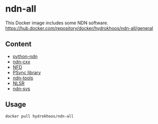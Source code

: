 # ndn-all
This Docker image includes some NDN software.
https://hub.docker.com/repository/docker/hydrokhoos/ndn-all/general

## Content
- [python-ndn](https://github.com/named-data/python-ndn)
- [ndn-cxx](https://github.com/named-data/ndn-cxx)
- [NFD](https://github.com/named-data/NFD)
- [PSync library](https://github.com/named-data/PSync)
- [ndn-tools](https://github.com/named-data/ndn-tools)
- [NLSR](https://github.com/named-data/NLSR)
- [ndn-svs](https://github.com/named-data/ndn-svs)

## Usage
```bash
docker pull hydrokhoos/ndn-all
```
